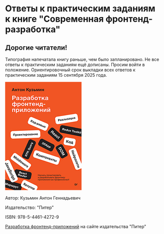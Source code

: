 # Ответы к практическим заданиям к книге "Современная фронтенд-разработка"

## Дорогие читатели!
Типография напечатала книгу раньше, чем было запланировано. Не все ответы к практическим заданиям ещё дописаны. Просим войти в положение. Ориентировочный срок выкладки всех ответов к практическим заданиям 15 сентября 2025 года. 

![Изображение](44614272.jpg "Разработка фронтенд-приложений")

Автор: Кузьмин Антон Геннадьевич

Издательство: "Питер"

ISBN: 978-5-4461-4272-9 

[Разработка фронтенд-приложений](https://www.piter.com/collection/new/product/razrabotka-frontend-prilozheniy "Разработка фронтенд-приложений") на сайте издательства "Питер"